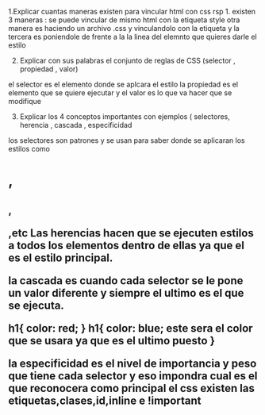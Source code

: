1.Explicar cuantas maneras existen para vincular html con css
rsp 1. existen 3 maneras :
se puede vincular de mismo html con la etiqueta style
otra manera es haciendo un archivo .css y vinculandolo con la etiqueta <link> 
y la tercera es poniendole de frente a la la linea del elemnto que quieres darle el estilo

2. Explicar con sus palabras el conjunto de reglas de CSS (selector , propiedad , valor)

el selector es el elemento donde se aplcara el estilo
la propiedad es el elemento que se quiere ejecutar
y el valor es lo que va hacer que se modifique

3. Explicar los 4 conceptos importantes con ejemplos ( selectores, herencia , cascada , especificidad

los selectores son patrones y se usan para saber donde se aplicaran los estilos como <h1>,<h2>,<p>,etc
Las herencias hacen que se ejecuten estilos a todos los elementos dentro de ellas ya que el es el estilo principal.

la cascada es cuando cada selector se le pone un valor diferente y siempre el ultimo es el que se ejecuta.

h1{
    color: red;
}
h1{
    color: blue;     este sera el color que se usara ya que es el ultimo puesto
}

la especificidad es el nivel de importancia y peso que tiene cada selector y eso impondra cual es el que reconocera como principal el css existen las etiquetas,clases,id,inline e !important